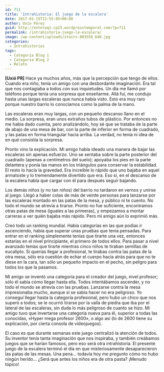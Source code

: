```yaml
---
id: 711
title: 'Intrahistoria: El juego de la escalera'
date: 2017-01-15T12:55:05+00:00
author: Uxío Pérez
guid: http://enteleq1-cp23.wordpresstemporal.com/?p=711
permalink: /intrahistoria-juego-la-escalera/
image: /wp-content/uploads/stairs-803558_640.jpg
categories:
  - Intrahistorias
tags:
  - Categoría Blog 1
  - Categoría Blog 2
  - Relato
---
```


**[Uxió PR]** Hace ya muchos años, más que la percepción que tengo de ellos. Cuando era niño, tenía un amigo con una desbordante imaginación. Era tal que nos contagiaba a todos con sus inquietudes. Un día me llamó por teléfono porque tenía una sorpresa que enseñarme. Allá fui, me condujo hasta unas largas escaleras que nunca había visto. Esto era muy raro porque nuestro barrio lo conocíamos como la palma de la mano.

Las escaleras eran muy largas, con un pequeño descanso llano en el medio. La sorpresa, eran unos extraños tubos de plástico. Por entonces no me había dado cuenta, pero analizándolo, hoy sé que se trataba de la parte de abajo de una mesa de bar, con la parte de inferior en forma de cuadrado, y las patas en forma triangular hacia arriba. La verdad, no tenía ni idea de en qué consistía la sorpresa.

Pronto vino la explicación. Mi amigo había ideado una manera de bajar las escaleras sin apenas esfuerzo. Uno se sentaba sobre la parte posterior del cuadrado (apenas a centímetros del suelo); apoyaba los pies en la parte delantera y ponía las manos en los triángulos para conservar la estabilidad. El resto lo hacía la gravedad. Era increíble lo rápido que uno bajaba en aquel armatoste y lo tremendamente divertido que era. Eso sí, en el descanso de la escalera había que cargar con él para después seguir bajando.

Los demás niños (y no tan niños) del barrio no tardaron en vernos y unirse al juego. Llegó a haber colas de más de veinte personas para lanzarse por las escaleras montado en las patas de la mesa, y público ni te cuento. No todo el mundo se atrevía a tirarse. Pronto no fue suficiente, encontramos otras patas de mesa (iguales a las primeras), y empezamos a montar carreras a ver quién bajaba más rápido. Pero mi amigo aún lo exprimió más.

Creó todo un ranking mundial. Había categorías en las que podías ir ascenciendo, había que superar unas pruebas que tenía pensadas. Para entrar en el ranking simplemente tenías que tirarte una vez, entonces estarías en el nivel principiante, el primero de todos ellos. Para pasar a nivel avanzado tenías que tirarte mientras cinco niños te tiraban semillas de eucalipto. Si querías llegar a profesional, te tirabas contra las patas de la otra mesa, sólo era cuestión de echar el cuerpo hacia atrás para que no te diese en la cara, tan sólo un pequeño impacto en el pecho, sin peligro para todos los que la pasamos.

Mi amigo se inventó una categoría para el creador del juego, nivel profesor; sólo él sabía cómo llegar hasta ella. Todos intentábamos ascender, y no todo el mundo se atrevía con las pruebas. Lanzarse contra la mesa impresionaba mucho, aunque si se sabía hacer no era peligroso. Yo conseguí llegar hasta la categoría profesional, pero hubo un chico que nos superó a todos; se le ocurrió tirarse por la valla de piedra que iba por el lateral de las escaleras, sin duda lo más peligroso de cuanto se hizo. Mi amigo tuvo que invertarse una categoría nueva para él, superior a todas las conocidas, «Hyper mega profesor 2600», o algo así (lo de 2600 tiene su explicación, por cierta consola de videojuegos).

El caso es que durante semanas este juego centralizó la atención de todos. Su inventor tenía tanta imaginación que nos inspiraba, y también creábamos juegos que se harían famosos, pero eso será otra intrahistoria. El presente juego de la escalera terminó el día en que misteriosamente desaparecieron las patas de las mesas. Una pena&#8230; todavía hoy me pregunto cómo no hubo ningún herido&#8230; ¿Será que antes los niños era de otra pasta? ¡Menudo tópico!
